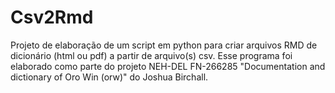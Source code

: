 # Csv2Rmd
 Projeto de elaboração de um script em python para criar arquivos RMD de dicionário (html ou pdf) a partir de arquivo(s) csv. Esse programa foi elaborado como parte do projeto NEH-DEL FN-266285 "Documentation and dictionary of Oro Win (orw)" do Joshua Birchall.
